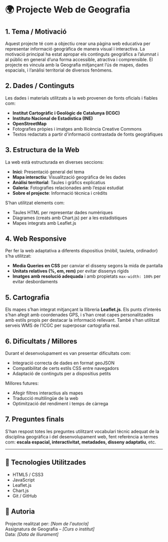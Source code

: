 # 🌍 Projecte Web de Geografia

## 1. Tema / Motivació

Aquest projecte té com a objectiu crear una pàgina web educativa per representar informació geogràfica de manera visual i interactiva. La motivació principal ha estat apropar els continguts geogràfics a l’alumnat i al públic en general d’una forma accessible, atractiva i comprensible. El projecte es vincula amb la Geografia mitjançant l’ús de mapes, dades espacials, i l’anàlisi territorial de diversos fenòmens.

## 2. Dades / Continguts

Les dades i materials utilitzats a la web provenen de fonts oficials i fiables com:
- **Institut Cartogràfic i Geològic de Catalunya (ICGC)**
- **Instituto Nacional de Estadística (INE)**
- **OpenStreetMap**
- Fotografies pròpies i imatges amb llicència Creative Commons
- Textos redactats a partir d'informació contrastada de fonts geogràfiques

## 3. Estructura de la Web

La web està estructurada en diverses seccions:
- **Inici**: Presentació general del tema
- **Mapa interactiu**: Visualització geogràfica de les dades
- **Anàlisi territorial**: Taules i gràfics explicatius
- **Galeria**: Fotografies relacionades amb l’espai estudiat
- **Sobre el projecte**: Informació tècnica i crèdits

S’han utilitzat elements com:
- Taules HTML per representar dades numèriques
- Diagrames (creats amb Chart.js) per a les estadístiques
- Mapes integrats amb Leaflet.js

## 4. Web Responsive

Per fer la web adaptativa a diferents dispositius (mòbil, tauleta, ordinador) s’ha utilitzat:
- **Media Queries en CSS** per canviar el disseny segons la mida de pantalla
- **Unitats relatives (%, em, rem)** per evitar dissenys rígids
- **Imatges amb resolució adequada** i amb propietats `max-width: 100%` per evitar desbordaments

## 5. Cartografia

Els mapes s’han integrat mitjançant la llibreria **Leaflet.js**. Els punts d’interès s’han afegit amb coordenades GPS, i s’han creat capes personalitzades amb estils propis per destacar la informació rellevant. També s’han utilitzat serveis WMS de l’ICGC per superposar cartografia real.

## 6. Dificultats / Millores

Durant el desenvolupament es van presentar dificultats com:
- Integració correcta de dades en format geoJSON
- Compatibilitat de certs estils CSS entre navegadors
- Adaptació de continguts per a dispositius petits

Millores futures:
- Afegir filtres interactius als mapes
- Traducció multilingüe de la web
- Optimització del rendiment i temps de càrrega

## 7. Preguntes finals

S'han respost totes les preguntes utilitzant vocabulari tècnic adequat de la disciplina geogràfica i del desenvolupament web, fent referència a termes com: **escala espacial, interactivitat, metadades, disseny adaptatiu**, etc.

---

## 📌 Tecnologies Utilitzades

- HTML5 / CSS3
- JavaScript
- Leaflet.js
- Chart.js
- Git / GitHub

## 👤 Autoria

Projecte realitzat per: *[Nom de l'autor/a]*  
Assignatura de Geografia – *[Curs o institut]*  
Data: *[Data de lliurament]*

